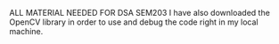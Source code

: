 ALL MATERIAL NEEDED FOR DSA SEM203
I have also downloaded the OpenCV library in order to use and debug the code right in my local machine.

